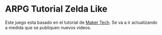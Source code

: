 # ARPG Tutorial Zelda Like
Este juego esta basado en el tutorial de [Maker Tech](https://www.youtube.com/watch?v=0mUoRdYe0s4&list=PLMQtM2GgbPEVuTgD4Ln17ombTg6EahSLr&index=1&pp=iAQB). Se va a ir actualizando a medida que se publiquen nuevos videos.